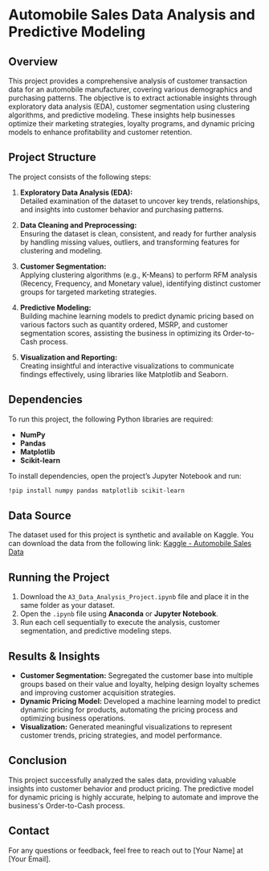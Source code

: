 # Automobile Sales Data Analysis and Predictive Modeling

## Overview
This project provides a comprehensive analysis of customer transaction data for an automobile manufacturer, covering various demographics and purchasing patterns. The objective is to extract actionable insights through exploratory data analysis (EDA), customer segmentation using clustering algorithms, and predictive modeling. These insights help businesses optimize their marketing strategies, loyalty programs, and dynamic pricing models to enhance profitability and customer retention.

## Project Structure
The project consists of the following steps:
1. **Exploratory Data Analysis (EDA):**  
   Detailed examination of the dataset to uncover key trends, relationships, and insights into customer behavior and purchasing patterns.
   
2. **Data Cleaning and Preprocessing:**  
   Ensuring the dataset is clean, consistent, and ready for further analysis by handling missing values, outliers, and transforming features for clustering and modeling.
   
3. **Customer Segmentation:**  
   Applying clustering algorithms (e.g., K-Means) to perform RFM analysis (Recency, Frequency, and Monetary value), identifying distinct customer groups for targeted marketing strategies.
   
4. **Predictive Modeling:**  
   Building machine learning models to predict dynamic pricing based on various factors such as quantity ordered, MSRP, and customer segmentation scores, assisting the business in optimizing its Order-to-Cash process.
   
5. **Visualization and Reporting:**  
   Creating insightful and interactive visualizations to communicate findings effectively, using libraries like Matplotlib and Seaborn.

## Dependencies
To run this project, the following Python libraries are required:
- **NumPy**  
- **Pandas**  
- **Matplotlib**  
- **Scikit-learn**

To install dependencies, open the project’s Jupyter Notebook and run:
```bash
!pip install numpy pandas matplotlib scikit-learn
```

## Data Source
The dataset used for this project is synthetic and available on Kaggle. You can download the data from the following link:
[Kaggle - Automobile Sales Data](https://www.kaggle.com/datasets/ddosad/auto-sales-data/data)

## Running the Project
1. Download the `A3_Data_Analysis_Project.ipynb` file and place it in the same folder as your dataset.
2. Open the `.ipynb` file using **Anaconda** or **Jupyter Notebook**.
3. Run each cell sequentially to execute the analysis, customer segmentation, and predictive modeling steps.

## Results & Insights
- **Customer Segmentation:** Segregated the customer base into multiple groups based on their value and loyalty, helping design loyalty schemes and improving customer acquisition strategies.
- **Dynamic Pricing Model:** Developed a machine learning model to predict dynamic pricing for products, automating the pricing process and optimizing business operations.
- **Visualization:** Generated meaningful visualizations to represent customer trends, pricing strategies, and model performance.

## Conclusion
This project successfully analyzed the sales data, providing valuable insights into customer behavior and product pricing. The predictive model for dynamic pricing is highly accurate, helping to automate and improve the business's Order-to-Cash process.

## Contact
For any questions or feedback, feel free to reach out to [Your Name] at [Your Email].
